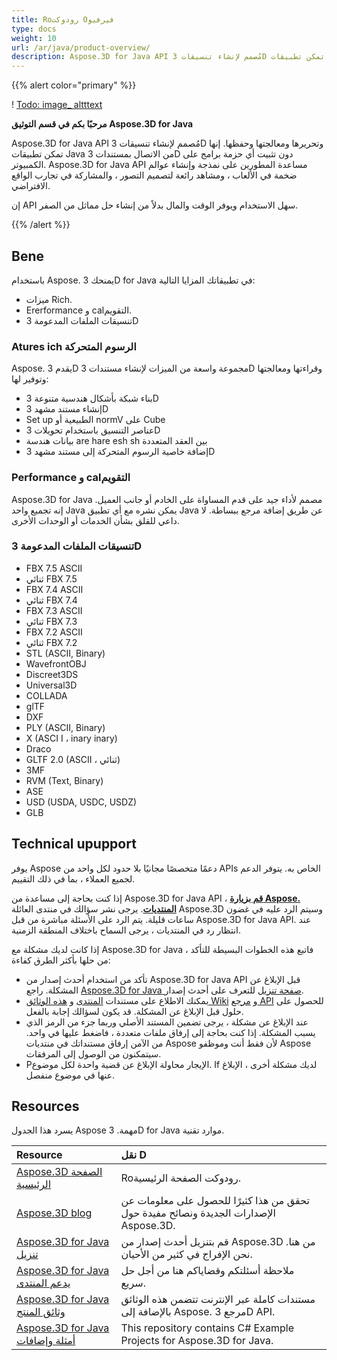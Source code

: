 ```yaml
---
title: Roرودوكت Oفيرفيو
type: docs
weight: 10
url: /ar/java/product-overview/
description: Aspose.3D for Java API مُصمم لإنشاء تنسيقات 3D وتحريرها ومعالجتها وحفظها. إنها تمكن تطبيقات Java من الاتصال بمستندات 3D دون تثبيت أي حزمة برامج على الكمبيوتر. Aspose.3D for Java API مساعدة المطورين على نمذجة وإنشاء عوالم ضخمة في الألعاب ، ومشاهد رائعة لتصميم التصور ، والمشاركة في تجارب الواقع الافتراضي.
---
```

{{% alert color="primary" %}} 

! [Todo: image_ altttext](product-overview_1)

**مرحبًا بكم في قسم التوثيق Aspose.3D for Java**

Aspose.3D for Java API مُصمم لإنشاء تنسيقات 3D وتحريرها ومعالجتها وحفظها. إنها تمكن تطبيقات Java من الاتصال بمستندات 3D دون تثبيت أي حزمة برامج على الكمبيوتر. Aspose.3D for Java API مساعدة المطورين على نمذجة وإنشاء عوالم ضخمة في الألعاب ، ومشاهد رائعة لتصميم التصور ، والمشاركة في تجارب الواقع الافتراضي.

إن API سهل الاستخدام ويوفر الوقت والمال بدلاً من إنشاء حل مماثل من الصفر.

{{% /alert %}} 
##  **Bene**
باستخدام Aspose. يمنحك 3D for Java في تطبيقاتك المزايا التالية:

- ميزات Rich.
- Ererformance و calالتقويم.
- تنسيقات الملفات المدعومة 3D
###  **Atures ich الرسوم المتحركة**
Aspose. يقدم 3D مجموعة واسعة من الميزات لإنشاء مستندات 3D وقراءتها ومعالجتها وتوفير لها:

- بناء شبكة بأشكال هندسية متنوعة 3D
- إنشاء مستند مشهد 3D
- Set up الطبيعية أو normV على Cube
- عناصر التنسيق باستخدام تحويلات 3D
- بيانات هندسة are hare esh sh بين العقد المتعددة
- إضافة خاصية الرسوم المتحركة إلى مستند مشهد 3D
###  **Performance و calالتقويم**
Aspose.3D for Java مصمم لأداء جيد على قدم المساواة على الخادم أو جانب العميل. إنه تجميع واحد Java يمكن نشره مع أي تطبيق Java عن طريق إضافة مرجع ببساطة. لا داعي للقلق بشأن الخدمات أو الوحدات الأخرى.
###  **تنسيقات الملفات المدعومة 3D**
- FBX 7.5 ASCII
- ثنائي FBX 7.5
- FBX 7.4 ASCII
- ثنائي FBX 7.4
- FBX 7.3 ASCII
- ثنائي FBX 7.3
- FBX 7.2 ASCII
- ثنائي FBX 7.2
- STL (ASCII, Binary)
- WavefrontOBJ
- Discreet3DS
- Universal3D
- COLLADA
- glTF
- DXF
- PLY (ASCII, Binary)
- X (ASCI I ، inary inary)
- Draco
- GLTF 2.0 (ASCII ، ثنائي)
- 3MF
- RVM (Text, Binary)
- ASE
- USD (USDA, USDC, USDZ)
- GLB
##  **Technical upupport**
يوفر Aspose دعمًا متخصصًا مجانيًا بلا حدود لكل واحد من APIs الخاص به. يتوفر الدعم لجميع العملاء ، بما في ذلك التقييم.

إذا كنت بحاجة إلى مساعدة من Aspose.3D for Java API ، [**قم بزيارة Aspose. المنتديات**](https://forum.aspose.com/). يرجى نشر سؤالك في منتدى العائلة Aspose.3D وسيتم الرد عليه في غضون ساعات قليلة. يتم الرد على الأسئلة مباشرة من قبل Aspose.3D for Java API. عند انتظار رد في المنتديات ، يرجى السماح باختلاف المنطقة الزمنية.

إذا كانت لديك مشكلة مع Aspose.3D for Java ، فاتبع هذه الخطوات البسيطة للتأكد من حلها بأكثر الطرق كفاءة:

- تأكد من استخدام أحدث إصدار من Aspose.3D for Java API قبل الإبلاغ عن المشكلة. راجع [Aspose.3D for Java صفحة تنزيل](https://repository.aspose.com/repo/com/aspose/aspose-3d/) للتعرف على أحدث إصدار.
- يمكنك الاطلاع على مستندات [المنتدى](https://forum.aspose.com/c/3d) و [هذه الوثائق Wiki](/3d/ar/java/) و [مرجع API](https://reference.aspose.com/3d/java) للحصول على حلول قبل الإبلاغ عن المشكلة. قد يكون لسؤالك إجابة بالفعل.
- عند الإبلاغ عن مشكلة ، يرجى تضمين المستند الأصلي وربما جزء من الرمز الذي يسبب المشكلة. إذا كنت بحاجة إلى إرفاق ملفات متعددة ، فاضغط عليها في واحد. من الآمن إرفاق مستنداتك في منتديات Aspose لأن فقط أنت وموظفو Aspose سيتمكنون من الوصول إلى المرفقات.
- Pالإيجار محاولة الإبلاغ عن قضية واحدة لكل موضوع. If لديك مشكلة أخرى ، الإبلاغ عنها في موضوع منفصل.
##  **Resources**
يسرد هذا الجدول Aspose مهمة. 3D for Java موارد تقنية.

|**Resource**|**نقل D**|
| :- | :- |
|[Aspose.3D الصفحة الرئيسية](https://products.aspose.com/3d/java/)|Roرودوكت الصفحة الرئيسية.|
|[Aspose.3D blog](https://blog.aspose.com/category/3d/)|تحقق من هذا كثيرًا للحصول على معلومات عن الإصدارات الجديدة ونصائح مفيدة حول Aspose.3D.|
|[Aspose.3D for Java تنزيل](https://repository.aspose.com/repo/com/aspose/aspose-3d/)|قم بتنزيل أحدث إصدار من Aspose.3D من هنا. نحن الإفراج في كثير من الأحيان.|
|[Aspose.3D for Java يدعم المنتدى](https://forum.aspose.com/c/3d/18)|ملاحظة أسئلتكم وقضاياكم هنا من أجل حل سريع.|
|[Aspose.3D for Java وثائق المنتج](/3d/ar/java/)|مستندات كاملة عبر الإنترنت تتضمن هذه الوثائق بالإضافة إلى Aspose. مرجع 3D API.|
|[Aspose.3D for Java أمثلة وإضافات](https://github.com/aspose-3d/Aspose.3D-for-Java)|This repository contains C# Example Projects for Aspose.3D for Java.|

